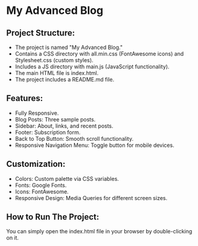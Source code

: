 # My Advanced Blog

## Project Structure:
- The project is named "My Advanced Blog."
- Contains a CSS directory with all.min.css (FontAwesome icons) and Stylesheet.css (custom styles).
- Includes a JS directory with main.js (JavaScript functionality).
- The main HTML file is index.html.
- The project includes a README.md file.


## Features:
- Fully Responsive.
- Blog Posts: Three sample posts.
- Sidebar: About, links, and recent posts.
- Footer: Subscription form.
- Back to Top Button: Smooth scroll functionality.
- Responsive Navigation Menu: Toggle button for mobile devices.


## Customization:
- Colors: Custom palette via CSS variables.
- Fonts: Google Fonts.
- Icons: FontAwesome.
- Responsive Design: Media Queries for different screen sizes.



## How to Run The Project:
You can simply open the index.html file in your browser by double-clicking on it.


